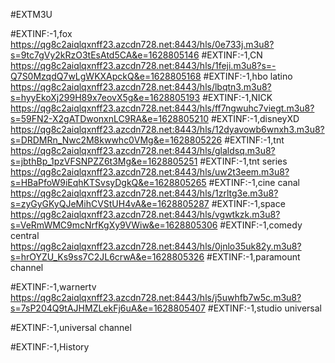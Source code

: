 #EXTM3U

#EXTINF:-1,fox 
https://qg8c2aiqlqxnff23.azcdn728.net:8443/hls/0e733j.m3u8?s=9tc7gVy2kRzO3tEsAtd5CA&e=1628805146
#EXTINF:-1,CN
https://qg8c2aiqlqxnff23.azcdn728.net:8443/hls/1feji.m3u8?s=-Q7S0MzqdQ7wLgWKXApckQ&e=1628805168
#EXTINF:-1,hbo latino
https://qg8c2aiqlqxnff23.azcdn728.net:8443/hls/lbqtn3.m3u8?s=hyyEkoXj299H89x7eovX5g&e=1628805193
#EXTINF:-1,NICK
https://qg8c2aiqlqxnff23.azcdn728.net:8443/hls/ff7ngwuhc7viegt.m3u8?s=59FN2-X2gATDwonxnLC9RA&e=1628805210
#EXTINF:-1,disneyXD
https://qg8c2aiqlqxnff23.azcdn728.net:8443/hls/12dyavowb6wnxh3.m3u8?s=DRDMRn_Nwc2M8kwwhc0VMg&e=1628805226
#EXTINF:-1,tnt 
https://qg8c2aiqlqxnff23.azcdn728.net:8443/hls/glaldsq.m3u8?s=jbthBp_1pzVFSNPZZ6t3Mg&e=1628805251
#EXTINF:-1,tnt series
https://qg8c2aiqlqxnff23.azcdn728.net:8443/hls/uw2t3eem.m3u8?s=HBaPfoW9iEqhKTSvsyDgkQ&e=1628805265
#EXTINF:-1,cine canal
https://qg8c2aiqlqxnff23.azcdn728.net:8443/hls/1zrltg3e.m3u8?s=zyGyGKyQJeMihCVStUH4vA&e=1628805287
#EXTINF:-1,space
https://qg8c2aiqlqxnff23.azcdn728.net:8443/hls/vgwtkzk.m3u8?s=VeRmWMC9mcNrfKgXy9VWiw&e=1628805306
#EXTINF:-1,comedy central
https://qg8c2aiqlqxnff23.azcdn728.net:8443/hls/0jnlo35uk82y.m3u8?s=hrOYZU_Ks9ss7C2JL6crwA&e=1628805326
#EXTINF:-1,paramount channel

#EXTINF:-1,warnertv
https://qg8c2aiqlqxnff23.azcdn728.net:8443/hls/j5uwhfb7w5c.m3u8?s=7sP204Q9tAJHMZLekFj6uA&e=1628805407
#EXTINF:-1,studio universal

#EXTINF:-1,universal channel

#EXTINF:-1,History










